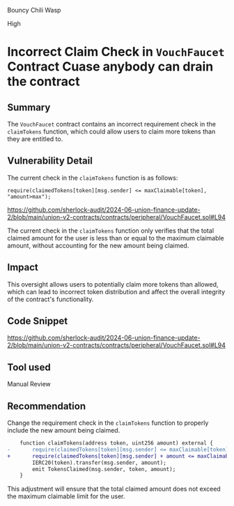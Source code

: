 Bouncy Chili Wasp

High

# Incorrect Claim Check in `VouchFaucet` Contract Cuase anybody can drain the contract

## Summary
The `VouchFaucet` contract contains an incorrect requirement check in the `claimTokens` function, which could allow users to claim more tokens than they are entitled to.

## Vulnerability Detail

The current check in the `claimTokens` function is as follows:

```solidity
require(claimedTokens[token][msg.sender] <= maxClaimable[token], "amount>max");
```
https://github.com/sherlock-audit/2024-06-union-finance-update-2/blob/main/union-v2-contracts/contracts/peripheral/VouchFaucet.sol#L94

The current check in the `claimTokens` function only verifies that the total claimed amount for the user is less than or equal to the maximum claimable amount, without accounting for the new amount being claimed.

## Impact
This oversight allows users to potentially claim more tokens than allowed, which can lead to incorrect token distribution and affect the overall integrity of the contract's functionality.

## Code Snippet
https://github.com/sherlock-audit/2024-06-union-finance-update-2/blob/main/union-v2-contracts/contracts/peripheral/VouchFaucet.sol#L94

## Tool used
Manual Review

## Recommendation
Change the requirement check in the `claimTokens` function to properly include the new amount being claimed. 

```diff
    function claimTokens(address token, uint256 amount) external {
-       require(claimedTokens[token][msg.sender] <= maxClaimable[token], "amount>max");
+       require(claimedTokens[token][msg.sender] + amount <= maxClaimable[token], "amount exceeds max");
        IERC20(token).transfer(msg.sender, amount);
        emit TokensClaimed(msg.sender, token, amount);
    }
```

This adjustment will ensure that the total claimed amount does not exceed the maximum claimable limit for the user.